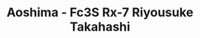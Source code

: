 ---
layout: product
title: "Aoshima - Fc3S Rx-7 Riyousuke Takahashi"
price: "TBA" 
desc: "N/A"
img_path: "/assets/img/AO08973.jpg"
brand: "N/A"
available: false
special_offer: false
new: false
soon: false
cat: "010000"
subcat: "013700"
subsubcat: "0N/A"
sifra: "AO08973"
popular: false
---